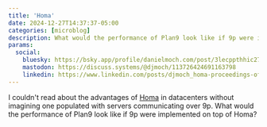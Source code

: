 ```yaml
---
title: 'Homa'
date: 2024-12-27T14:37:37-05:00
categories: [microblog]
description: What would the performance of Plan9 look like if 9p were implemented on top of Homa?
params:
  social:
    bluesky: https://bsky.app/profile/danielmoch.com/post/3lecppthhic27
    mastodon: https://discuss.systems/@djmoch/113726424691163798
    linkedin: https://www.linkedin.com/posts/djmoch_homa-proceedings-of-the-2018-conference-activity-7278494134502363136-FZMx
---
```

I couldn't read about the advantages of [Homa] in datacenters without
imagining one populated with servers communicating over 9p.
What would the performance of Plan9 look like if 9p were implemented
on top of Homa?

[Homa]: https://doi.org/10.1145/3230543.3230564
